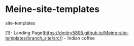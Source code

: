 # Meine-site-templates
site-templates

[1]- Landing Page(https://dmitry5895.github.io/Meine-site-templates/branch_site/src/) - Indian coffee
